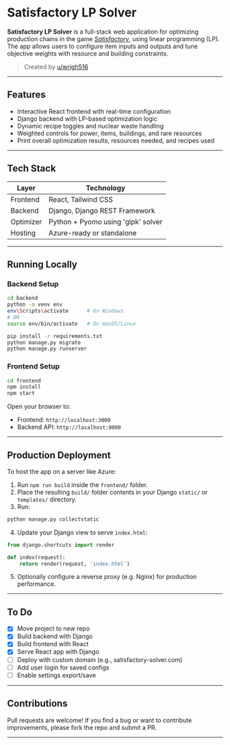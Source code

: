 # Satisfactory LP Solver

**Satisfactory LP Solver** is a full-stack web application for optimizing production chains in the game *[Satisfactory](https://www.satisfactorygame.com/)*, using linear programming (LP). The app allows users to configure item inputs and outputs and tune objective weights with resource and building constraints.

> Created by [u/wrigh516](https://www.reddit.com/user/wrigh516/submitted/)

---

## Features

- Interactive React frontend with real-time configuration
- Django backend with LP-based optimization logic
- Dynamic recipe toggles and nuclear waste handling
- Weighted controls for power, items, buildings, and rare resources
- Print overall optimization results, resources needed, and recipes used

---

## Tech Stack

| Layer     | Technology                    |
|-----------|-------------------------------|
| Frontend  | React, Tailwind CSS           |
| Backend   | Django, Django REST Framework |
| Optimizer | Python + Pyomo using 'glpk' solver |
| Hosting   | Azure-ready or standalone     |

---

## Running Locally

### Backend Setup

```bash
cd backend
python -m venv env
env\Scripts\activate      # On Windows
# OR
source env/bin/activate   # On macOS/Linux

pip install -r requirements.txt
python manage.py migrate
python manage.py runserver
```

### Frontend Setup

```bash
cd frontend
npm install
npm start
```

Open your browser to:

- Frontend: `http://localhost:3000`
- Backend API: `http://localhost:8000`

---

## Production Deployment

To host the app on a server like Azure:

1. Run `npm run build` inside the `frontend/` folder.
2. Place the resulting `build/` folder contents in your Django `static/` or `templates/` directory.
3. Run:

```bash
python manage.py collectstatic
```

4. Update your Django view to serve `index.html`:

```python
from django.shortcuts import render

def index(request):
    return render(request, 'index.html')
```

5. Optionally configure a reverse proxy (e.g. Nginx) for production performance.

---

## To Do

- [x] Move project to new repo
- [x] Build backend with Django
- [x] Build frontend with React
- [x] Serve React app with Django
- [ ] Deploy with custom domain (e.g., satisfactory-solver.com)
- [ ] Add user login for saved configs
- [ ] Enable settings export/save

---

## Contributions

Pull requests are welcome! If you find a bug or want to contribute improvements, please fork the repo and submit a PR.

---